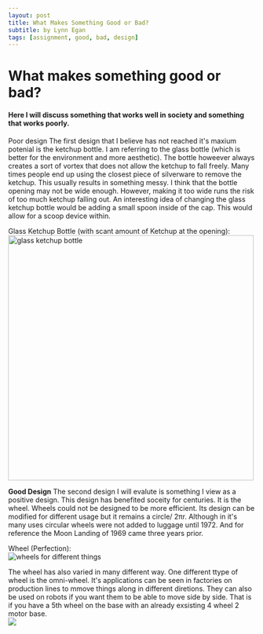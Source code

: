```yaml
---
layout: post
title: What Makes Something Good or Bad?
subtitle: by Lynn Egan
tags: [assignment, good, bad, design]
---
```


<h1>What makes something good or bad?</h1>
  <h4>Here I will discuss something that works well in society and something that works poorly.</h4>


<a> Poor design </a>
The first design that I believe has not reached it's maxium potenial is the ketchup bottle. I am referring to the glass bottle (which is better for the environment and more aesthetic). The bottle howeever always creates a sort of vortex that does not allow the ketchup to fall freely. Many times people end up using the closest piece of silverware to remove the ketchup. This usually results in something messy. I think that the bottle opening may not be wide enough. However, making it too wide runs the risk of too much ketchup falling out. An interesting idea of changing the glass ketchup bottle would be adding a small spoon inside of the cap. This would allow for a scoop device within.

Glass Ketchup Bottle (with scant amount of Ketchup at the opening): 
<br>
<img src="https://www.thesun.co.uk/wp-content/uploads/2016/07/nintchdbpict000004016286.jpg?w=2640" width = "500" length = "500" alt ="glass ketchup bottle">

<b> Good Design</b>
The second design I will evalute is something I view as a positive design. This design has benefited soceity for centuries. It is the wheel. Wheels could not be designed to be more efficient. Its design can be modified for different usage but it remains a circle/ 2πr. Although in it's many uses circular wheels were not added to luggage until 1972. And for reference the Moon Landing of 1969 came three years prior.


Wheel (Perfection):
<br>
<img src ="https://cdn.mos.cms.futurecdn.net/NPJXygFwB5uxxpHnEKbNb6-1024-80.jpg.webp" alt= "wheels for different things">

The wheel has also varied in many different way. One different ttype of wheel is the omni-wheel. It's applications can be seen in factories on production lines to mmove things along in different diretions. They can also be used on robots if you want them to be able to move side by side. That is if you have a 5th wheel on the base with an already exsisting 4 wheel 2 motor base.
<br>
<img src = "https://www.google.com/imgres?imgurl=https%3A%2F%2Fi.insider.com%2F5b169f881ae66219008b4c64%3Fwidth%3D1080%26format%3Djpeg&imgrefurl=https%3A%2F%2Fwww.businessinsider.com%2Fcelluveyor-conveyor-belt-move-direction-packages-warehouses-factories-2018-6&tbnid=_VzrdCKsWTJstM&vet=12ahUKEwjkmN-07J_zAhXFqXIEHd4GCigQMygDegUIARC_AQ..i&docid=RF9QBSrHfjFBrM&w=1080&h=810&q=omniwheel%20converayer%20belt&hl=en&ved=2ahUKEwjkmN-07J_zAhXFqXIEHd4GCigQMygDegUIARC_AQ">
